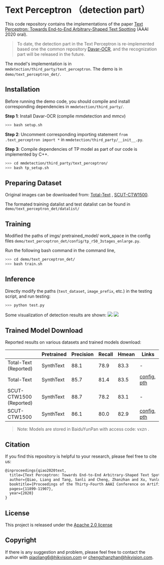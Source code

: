 # Text Perceptron （detection part）

This code repository contains the implementations of the paper [Text Perceptron: Towards End-to-End Arbitrary-Shaped Text Spotting](https://aaai.org/ojs/index.php/AAAI/article/view/6864/6718) (AAAI 2020 oral).

> To date, the detection part in the Text Perceptron is re-implemented based one the common repository [Davar-OCR](#), and the recognization part will be released in the future.

The model's implementation is in `mmdetection/third_party/text_perceptron`. The demo is in `demo/text_perceptron_det/`.

## Installation

Before running the demo code, you should compile and install corresponding dependencies in `mmdetection/third_party/`.

**Step 1**: Install Davar-OCR (complie mmdetection and mmcv) 
``` bash
>>> bash setup.sh 
```

**Step 2**: Uncomment corresponding importing statement `from .text_perceptron import *` in `mmdetection/third_party/__init__.py`.

**Step 3**: Compile dependencies of TP model as part of our code is implemented by C++.
``` bash
>>> cd mmdetection/third_party/text_perceptron/
>>> bash tp_setup.sh
```

## Preparing Dataset
Original images can be downloaded from: [Total-Text](https://github.com/cs-chan/Total-Text-Dataset "Total-Text") , [SCUT-CTW1500](https://github.com/Yuliang-Liu/Curve-Text-Detector).

The formated training datalist and test datalist can be found in `demo/text_perceptron_det/datalist/`

## Training
Modified the paths of imgs/ pretrained_model/ work_space in the config files `demo/text_perceptron_det/config/tp_r50_3stages_enlarge.py`.

Run the following bash command in the command line,
``` bash
>>> cd demo/text_perceptron_det/
>>> bash train.sh
```
## Inference
Directly modify the paths (`test_dataset`, `image_prefix`, etc.) in the testing script, and run testing:
``` bash
>>> python test.py 
```
Some visualization of detection results are shown:
[![](http://10.1.65.34/group1/M00/08/DF/CgFBIl_IifyAOXYrAAG-KdRue_k083.jpg)](http://10.1.65.34/group1/M00/08/DF/CgFBIl_IifyAOXYrAAG-KdRue_k083.jpg) [![](http://10.1.65.34/group1/M00/08/DF/CgFBIl_IigaAV03xAALhWChsgnQ216.jpg)](http://10.1.65.34/group1/M00/08/DF/CgFBIl_IigaAV03xAALhWChsgnQ216.jpg)

## Trained Model Download

Reported results on various datasets and trained models download:

|                       | Pretrained | Precision | Recall | Hmean | Links               |
| --------------------- | ---------- | --------- | ------ | ----- | ------------------- |
| Total-Text (Reported) | SynthText  | 88.1      | 78.9   | 83.3  | -                   |
| Total-Text            | SynthText  | 85.7      | 81.4   | 83.5  | [config](http://software.hikvision.com/icoding/repository/file?repoid=758e65cf-45f7-4c72-97d3-0220778e4ba3&svnpath=https%3A%2F%2F192.0.0.70%2FHikOss%2FDavar-Perceptron-OCR&branchsvnpath=https%3A%2F%2F192.0.0.70%2FHikOss%2FDavar-Perceptron-OCR%2FBranches%2Fopensource&childsvnpath=https%3A%2F%2F192.0.0.70%2FHikOss%2FDavar-Perceptron-OCR%2FBranches%2Fopensource%2Fdemo%2Ftext_perceptron_det%2Fconfig%2Ftp_r50_3stages_enlarge.py), [pth](https://pan.baidu.com/s/1ZkccnlBvioqVrfb-g06yBQ ) |
| SCUT-CTW1500 (Reported) | SynthText  | 88.7      | 78.2   | 83.1  | -                   |
| SCUT-CTW1500          | SynthText  | 86.1      | 80.0   | 82.9  | [config](http://software.hikvision.com/icoding/repository/file?repoid=758e65cf-45f7-4c72-97d3-0220778e4ba3&svnpath=https%3A%2F%2F192.0.0.70%2FHikOss%2FDavar-Perceptron-OCR&branchsvnpath=https%3A%2F%2F192.0.0.70%2FHikOss%2FDavar-Perceptron-OCR%2FBranches%2Fopensource&childsvnpath=https%3A%2F%2F192.0.0.70%2FHikOss%2FDavar-Perceptron-OCR%2FBranches%2Fopensource%2Fdemo%2Ftext_perceptron_det%2Fconfig%2Ftp_r50_3stages_enlarge.py), [pth](https://pan.baidu.com/s/1ZkccnlBvioqVrfb-g06yBQ ) |
> Note: Models are stored in BaiduYunPan with access code: vxzn .

## Citation

If you find this repository is helpful to your research, please feel free to cite us:

``` markdown
@inproceedings{qiao2020text,
  title={Text Perceptron: Towards End-to-End Arbitrary-Shaped Text Spotting},
  author={Qiao, Liang and Tang, Sanli and Cheng, Zhanzhan and Xu, Yunlu and Niu, Yi and Pu, Shiliang and Wu, Fei},
  booktitle={Proceedings of the Thirty-Fourth AAAI Conference on Artificial Intelligence (AAAI)},
  pages={11899-11907},
  year={2020}
}
```
## License
This project is released under the [Apache 2.0 license](mmdetection/third_party/LICENSE)

## Copyright
If there is any suggestion and problem, please feel free to contact the author with qiaoliang6@hikvision.com or chengzhanzhan@hikvision.com.